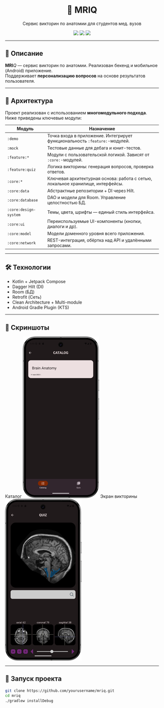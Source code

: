 <h1 align="center">🧠 MRIQ</h1>
<p align="center">Сервис  викторин по анатомии для студентов мед. вузов</p>

<p align="center">
  <img src="https://img.shields.io/badge/platform-Android-green?style=for-the-badge" />
  <img src="https://img.shields.io/badge/architecture-Multi--Module-blueviolet?style=for-the-badge" />
  <img src="https://img.shields.io/badge/state-In%20Development-orange?style=for-the-badge" />
</p>

---

## 📝 Описание

**MRI***Q* — сервис викторин по анатомии. Реализован бекенд и мобильное (Android) приложение.  
Поддерживает **персонализацию вопросов** на основе результатов пользователя.

---

## 🧩 Архитектура

Проект реализован с использованием **многомодульного подхода**. Ниже приведены ключевые модули:

| Модуль                | Назначение                                                                      |
|-----------------------|---------------------------------------------------------------------------------|
| `:demo`               | Точка входа в приложение. Интегрирует функциональность `:feature:`-модулей.     |
| `:mock`               | Тестовые данные для дебага и юнит-тестов.                                       |
| `:feature:*`          | Модули с пользовательской логикой. Зависят от `:core:`-модулей.                 |
| `:feature:quiz`       | Логика викторины: генерация вопросов, проверка ответов.                         |
| `:core:*`             | Ключевая архитектурная основа: работа с сетью, локальное хранилище, интерфейсы. |
| `:core:data`          | Абстрактные репозитории + DI через Hilt.                                        |
| `:core:database`      | DAO и модели для Room. Управление целостностью БД.                              |
| `:core:design-system` | Темы, цвета, шрифты — единый стиль интерфейса.                                  |
| `:core:ui`            | Переиспользуемые UI-компоненты (кнопки, диалоги и др).                          |
| `:core:model`         | Модели доменного уровня всего приложения.                                       |
| `:core:network`       | REST-интеграция, обёртка над API и удалёнными запросами.                        |

---

## 🛠️ Технологии

- Kotlin + Jetpack Compose
- Dagger Hilt (DI)
- Room (БД)
- Retrofit (Сеть)
- Clean Architecture + Multi-module
- Android Gradle Plugin (KTS)

---

## 📸 Скриншоты

Каталог <img src="screenshots/catalog.png" width="250"/>
Экран викторины <img src="screenshots/quiz.png" width="250"/>


---

## 🚀 Запуск проекта

```bash
git clone https://github.com/yourusername/mriq.git
cd mriq
./gradlew installDebug
